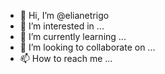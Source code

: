 - 👋 Hi, I’m @elianetrigo
- 👀 I’m interested in ...
- 🌱 I’m currently learning ...
- 💞️ I’m looking to collaborate on ...
- 📫 How to reach me ...

<!---
elianetrigo/elianetrigo is a ✨ special ✨ repository because its `README.md` (this file) appears on your GitHub profile.
You can click the Preview link to take a look at your changes.
--->

